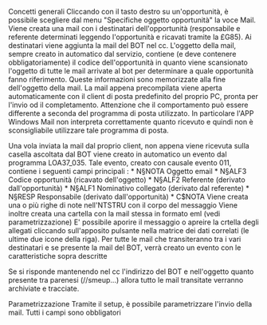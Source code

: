 Concetti generali
Cliccando con il tasto destro su un'opportunità, è possibile scegliere dal menu "Specifiche oggetto opportunità" la voce Mail.
Viene creata una mail con i destinatari dell'opportunità (responsabile e referente determinati leggendo l'opportunità e ricavati tramite la £G85). Ai destinatari viene aggiunta la mail del BOT nel cc.
L'oggetto della mail, sempre creato in automatico dal servizio, contiene (e deve contenere obbligatoriamente) il codice dell'opportunità in quanto viene scansionato l'oggetto di tutte le mail arrivate al bot per determinare a quale opportunità fanno riferimento. Queste informazioni sono memorizzate alla fine dell'oggetto della mail.
La mail appena precompilata  viene aperta automaticamente con il client di posta predefinito del proprio PC, pronta per l'invio od il completamento. Attenzione che il comportamento può essere differente a seconda del programma di posta utilizzato. In particolare l'APP Windows Mail non interpreta correttamente quanto ricevuto e quindi non è sconsigliabile utilizzare tale programma di posta.

Una vola inviata la mail dal proprio client, non appena viene ricevuta sulla casella ascoltata dal BOT viene creato in automatico un evento dal programma LOA37_035. Tale evento, creato con causale evento 011, contiene i seguenti campi principali : 
\* N§NOTA Oggetto email
\* N§ALF3 Codice opportunità (ricavato dell'oggetto)
\* N§ALF2 Referente (derivato dall'opportunità)
\* N§ALF1 Nominativo collegato (derivato dal referente)
\* N§RESP Responsabile (derivato dall'opportunità)
\* C$NOTA Viene creata una o più righe di note nell'NTSTRU con il corpo del messaggio
Viene inoltre creata una cartella con la mail stessa in formato eml (vedi parametrizzazione)
E' possibile aporire il messaggio o apreire la crtella degli allegati cliccando sull'apposito pulsante nella matrice dei dati correlati (le ultime due icone della riga).
Per tutte le mail che transiteranno tra i vari destinatari e se presente la mail del BOT, verrà creato un evento con le caratteristiche sopra descritte

Se si risponde mantenendo nel cc l'indirizzo del BOT e nell'oggetto quanto presente tra parenesi (//smeup...) allora tutto le mail transitate verranno archiviate e tracciate.

Parametrizzazione
Tramite il setup, è possibile parametrizzare l'invio della mail.
Tutti i campi sono obbligatori
